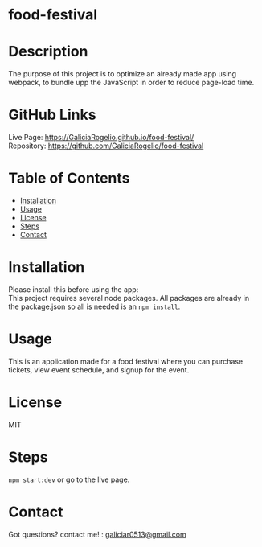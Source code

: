 # food-festival
  
   
  # Description
  The purpose of this project is to optimize an already made app using webpack, to bundle upp the JavaScript in order to reduce page-load time.

  # GitHub Links
  Live Page: https://GaliciaRogelio.github.io/food-festival/
  <br>
  Repository: https://github.com/GaliciaRogelio/food-festival
  
  # Table of Contents 
  * [Installation](#installation)
  * [Usage](#usage)
  * [License](#license)
  * [Steps](#steps)
  * [Contact](#contact)
  
  # Installation
  Please install this before using the app:
  <br>
  This project requires several node packages. All packages are already in the package.json so all is needed is an `npm install`. 
  
  # Usage
  ​This is an application made for a food festival where you can purchase tickets, view event schedule, and signup for the event.
 
  # License
  MIT
  
  # Steps
  `npm start:dev` or go to the live page.
  
  # Contact
  Got questions? contact me! : galiciar0513@gmail.com